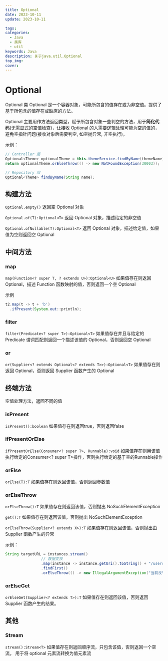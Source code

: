 ```yaml
---
title: Optional
date: 2023-10-11
update: 2023-10-11

tags:
categories:
  - Java
  - 类库
  - util
keywords: Java
description: 关于java.util.Optional
top_img:
cover:
---
```




# Optional

Optional 类
Optional 是一个容器对象，可能所包含的值存在或为非空值。提供了基于所包含的值存在或缺席的方法。

Optional 主要用作方法返回类型，赋予所包含对象一些判空的方法，用于**简化代码**(无需显式的空值检查)，让接收 Optional 的人需要逻辑处理可能为空的值的，避免空指针问题(接收对象后需要判空, 如空抛异常, 非空执行)，



示例：

```java
// Controller 层
Optional<Theme> optionalTheme = this.themeService.findByName(themeName);
return optionalTheme.orElseThrow(() -> new NotFoundException(30003));

// Repository 层
Optional<Theme> findByName(String name);
```



## 构建方法

`Optional.empty()` 返回空 Optional 对象

`Optional.of(T):Optional<T>` 返回 Optional 对象，描述给定的非空值

`Optional.ofNullable(T):Optional<T>` 返回 Optional 对象，描述给定值，如果值为空则返回空 Optional



## 中间方法

### map

`map(Function<? super T, ? extends U>):Optional<U>` 如果值存在则返回 Optional，描述 Function 函数映射的值，否则返回一个空 Optional

示例

```java
t2.map(t -> t + 'b')
  .ifPresent(System.out::println);
```



### filter

`filter(Predicate<? super T>):Optional<T>` 如果值存在并且与给定的 Predicate 谓词匹配则返回一个描述该值的 Optional，否则返回空 Optional



### or

`or(Supplier<? extends Optional<? extends T>>):Optional<T>` 如果值存在则返回 Optional，否则返回 Supplier 函数产生的 Optional



## 终端方法

空值处理方法，返回不同的值

### isPresent

`isPresent():boolean` 如果值存在则返回true，否则返回false



### ifPresentOrElse

`ifPresentOrElse(Consumer<? super T>, Runnable):void` 如果值存在则用该值执行给定的Consumer<? super T>操作，否则执行给定的基于空的Runnable操作



### orElse

`orElse(T):T` 如果值存在则返回该值，否则返回参数值



### orElseThrow

`orElseThrow():T` 如果值存在则返回该值，否则抛出 NoSuchElementException

`get():T` 如果值存在则返回该值，否则抛出 NoSuchElementException

`orElseThrow(Supplier<? extends X>):T` 如果值存在则返回该值，否则抛出由 Supplier 函数产生的异常

示例：

```java
String targetURL = instances.stream()
                // 数据变换
                .map(instance -> instance.getUri().toString() + "/users/{id}")
                .findFirst()
                .orElseThrow(() -> new IllegalArgumentException("当前没有实例"));
```



### orElseGet

`orElseGet(Supplier<? extends T>):T` 如果值存在则返回该值，否则返回 Supplier 函数产生的结果。



## 其他

### Stream

`stream():Stream<T>` 如果值存在则返回顺序流，只包含该值，否则返回一个空流。
用于将 optional 元素流转换为值元素流



